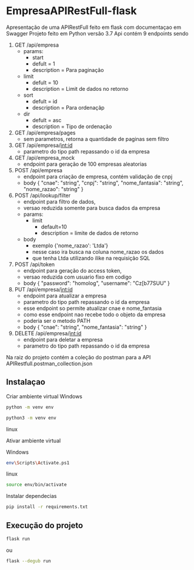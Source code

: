 # EmpresaAPIRestFull-flask

Apresentação de uma APIRestFull feito em flask com documentaçao em Swagger
Projeto feito em Python versão 3.7
Api contém 9 endpoints sendo
1. GET /api/empresa
    - params: 
        - start
        - defult = 1
        - description = Para paginação
    - limit
      - defult = 10 
      - description = Limit de dados no retorno
    - sort
      - defult = id
      - description = Para ordenaçãp
    - dir
      - defult = asc
      - description = Tipo de ordenação
2. GET /api/empresa/pages
    - sem parametros, retorna a quantidade de paginas sem filtro
3. GET /api/empresa/<int:id>
    - parametro do tipo path repassando o id da empresa
4. GET /api/empresa_mock
    - endpoint para geração de 100 empresas aleatorias
5. POST /api/empresa
    - endpoint para criação de empresa, contém validação de cnpj
    - body {
        "cnae": "string",
        "cnpj": "string",
        "nome_fantasia": "string",
        "nome_razao": "string"
    }
6. POST /api/lookup/filter
    - endpoint para filtro de dados, 
    - versao reduzida somente para busca dados da empresa
    - params:
        - limit
            - default=10
            - description = limite de dados de retorno
    - body
        - exemplo {'nome_razao': 'Ltda'}
        - nesse caso ira busca na coluna nome_razao os dados
        - que tenha Ltda utilizando ilike na requisição SQL
7. POST /api/token
    - endpoint para geração do access token, 
    - versao reduzida com usuario fixo em codigo
    - body {
            "password": "homolog",
            "username": "Cz[b77SUU"
        }
8. PUT /api/empresa/<int:id>
    - endpoint para atualizar a empresa
    - parametro do tipo path repassando o id da empresa
    - esse endpoint so permite atualizar cnae e nome_fantasia
    - como esse endpoint nao recebe todo o objeto da empresa 
    - poderia ser o metodo PATH 
    - body {
            "cnae": "string",
            "nome_fantasia": "string"
        }
9. DELETE /api/empresa/<int:id>
    - endpoint para deletar a empresa
    - parametro do tipo path repassando o id da empresa


Na raiz do projeto contém a coleção do postman para a API
APIRestfull.postman_collection.json

## Instalaçao

Criar ambiente virtual
Windows

```bash
python -m venv env
```

```bash
python3 -m venv env
```

linux

Ativar ambiente virtual

Windows

```bash
env\Scripts\Activate.ps1
```

linux

```bash
source env/bin/activate
```

Instalar dependecias

```bash
pip install -r requirements.txt
```

## Execução do projeto

```bash
flask run
```

ou

```bash
flask --degub run
```
